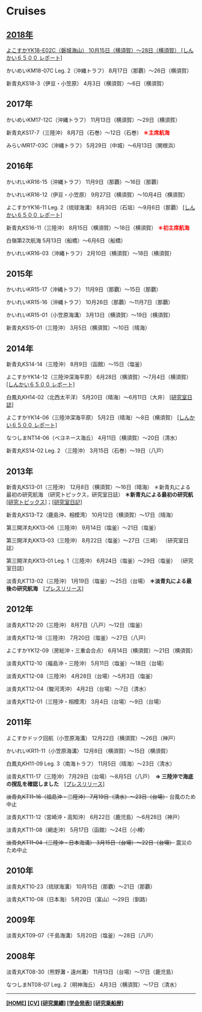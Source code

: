 # Cruises
<div style="text-align: right;">
<a href="https://tkitahashi.github.io/" ><Back</a>
</div>

## 2018年

よこすかYK18-E02C（磐城海山） 10月15日（横須賀）〜28日（横須賀）    <a href="http://www.jamstec.go.jp/shinkai6500/reports/yk18-e02.html" target="_blank">[しんかい６５００ レポート]</a>

かいめいKM18-07C Leg. 2（沖縄トラフ）    8月17日（那覇）〜26日（横須賀）

新青丸KS18-3（伊豆・小笠原）    4月3日（横須賀）〜6日（横須賀）

## 2017年

かいめいKM17-12C（沖縄トラフ）    11月13日（横須賀）〜29日（横須賀）

新青丸KS17-7（三陸沖）    8月7日（石巻）〜12日（石巻）    **<font color="red">＊主席航海</font>**

みらいMR17-03C（沖縄トラフ）    5月29日（中城）〜6月13日（関根浜）

## 2016年

かいれいKR16-15（沖縄トラフ）    11月9日（那覇）〜16日（那覇）

かいれいKR16-12（伊豆・小笠原）    9月27日（横須賀）〜10月4日（横須賀）

よこすかYK16-11 Leg. 2（琉球海溝）    8月30日（石垣）〜9月6日（那覇）    <a href="http://www.jamstec.go.jp/shinkai6500/reports/yk16-11.html" target="_blank">[しんかい６５００ レポート]</a>

新青丸KS16-11（三陸沖）    8月15日（横須賀）～18日（横須賀）    **<font color="red">＊初主席航海</font>**

白嶺第2次航海    5月13日（船橋）〜6月6日（船橋）

かいれいKR16-03（沖縄トラフ）    2月10日（横須賀）～18日（横須賀）

## 2015年

かいれいKR15-17（沖縄トラフ）    11月9日（那覇）～15日（那覇）

かいれいKR15-16（沖縄トラフ）    10月26日（那覇）～11月7日（那覇）

かいれいKR15-01（小笠原海溝）    3月13日（横須賀）～19日（横須賀）

新青丸KS15-01（三陸沖）    3月5日（横須賀）～10日（晴海）

## 2014年

新青丸KS14-14（三陸沖）    8月9日（函館）～15日（塩釜）

よこすかYK14-12（三陸沖深海平原）    6月28日（横須賀）～7月4日（横須賀）    <a href="http://www.jamstec.go.jp/shinkai6500/reports/yk14-12.html" target="_blank">[しんかい６５００ レポート]</a>

白鳳丸KH14-02（北西太平洋）    5月20日（晴海）～6月11日（大井）   <a href="http://www.ecosystem.aori.u-tokyo.ac.jp/benthos/20140719.html" target="_blank">[研究室日誌]</a>

よこすかYK14-06（三陸沖深海平原）    5月2日（晴海）～8日（横須賀）    <a href="http://www.jamstec.go.jp/shinkai6500/reports/yk14-06.html" target="_blank">[しんかい６５００ レポート]</a>

なつしまNT14-06（ベヨネース海丘）    4月11日（横須賀）～20日（清水）

新青丸KS14-02 Leg. 2 （三陸沖）    3月15日（石巻）～19日（八戸）

## 2013年

新青丸KS13-01（三陸沖）    12月8日（横須賀）～16日（晴海）    ＊新青丸による最初の研究航海  （研究トピックス，研究室日誌） 
**＊新青丸による最初の研究航**　<a href="http://www.aori.u-tokyo.ac.jp/research/topics/2013/20131216.html" target="_blank">[研究トピックス]</a>；<a href="http://www.ecosystem.aori.u-tokyo.ac.jp/benthos/newpage13.html" target="_blank">[研究室日記]</a>

新青丸KS13-T2（鹿島沖、相模湾）    10月12日（横須賀）～17日（晴海）

第三開洋丸KK13-06（三陸沖）    9月14日（塩釜）～21日（塩釜）

第三開洋丸KK13-03（三陸沖）    8月22日（塩釜）～27日（三崎）    （研究室日誌）

第三開洋丸KK13-01 Leg. 1（三陸沖）    6月24日（塩釜）～29日（塩釜）    （研究室日誌）

淡青丸KT13-02（三陸沖）    1月19日（塩釜）～25日（台場）    **＊淡青丸による最後の研究航海**　<a href="http://www.jamstec.go.jp/j/kids/press_release/20130205/" target="_blank">[プレスリリース]</a>

## 2012年

淡青丸KT12-20（三陸沖）    8月7日（八戸）～12日（塩釜）

淡青丸KT12-18（三陸沖）    7月20日（塩釜）～27日（八戸）

よこすかYK12-09（房総沖・三重会合点）    6月14日（横須賀）～21日（横須賀）

淡青丸KT12-10（福島沖・三陸沖）    5月11日（塩釜）～18日（台場）

淡青丸KT12-08（三陸沖）    4月28日（台場）～5月3日（塩釜）

淡青丸KT12-04（駿河湾沖）    4月2日（台場）～7日（清水）

淡青丸KT12-01（三陸沖・相模湾）    3月4日（台場）～9日（台場）

## 2011年

よこすかドック回航（小笠原海溝）    12月22日（横須賀）～26日（神戸）

かいれいKR11-11（小笠原海溝）    12月8日（横須賀）～15日（横須賀）

白鳳丸KH11-09 Leg. 3（南海トラフ）    11月5日（晴海）～23日（清水）

淡青丸KT11-17（三陸沖）    7月29日（台場）～8月5日（八戸）　**=> 三陸沖で海底の撹乱を確認しました**　<a href="http://www.aori.u-tokyo.ac.jp/research/news/2011/20111027.html" target="_blank">[プレスリリース]</a>

~~淡青丸KT11-16（福島沖・三陸沖）    7月19日（清水）～23日（台場）~~    台風のため中止

淡青丸KT11-12（宮崎沖・高知沖）    6月22日（鹿児島）～6月28日（神戸）

淡青丸KT11-08（網走沖）    5月17日（函館）～24日（小樽）

~~淡青丸KT11-04（三陸沖・日本海溝）    3月15日（台場）～22日（台場）~~    震災のため中止

## 2010年

淡青丸KT10-23（琉球海溝）    10月15日（那覇）～21日（那覇）

淡青丸KT10-08（日本海）    5月20日（富山）～29日（釧路）

## 2009年

淡青丸KT09-07（千島海溝）    5月20日（塩釜）～28日（八戸）

## 2008年

淡青丸KT08-30（熊野灘・遠州灘）    11月13日（台場）～17日（鹿児島）

なつしまNT08-07 Leg. 2（明神海丘）    4月3日（横須賀）～17日（清水）

___
**[[HOME]](https://tkitahashi.github.io/)  [[CV]](https://tkitahashi.github.io/cv/)  [[研究業績]](https://tkitahashi.github.io/publication/)  [[学会発表]](https://tkitahashi.github.io/presentation/)  [[研究乗船歴]](https://tkitahashi.github.io/cruise/)**
